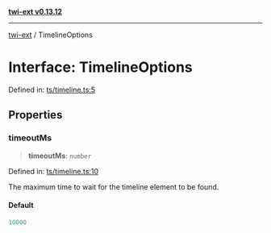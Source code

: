 [**twi-ext v0.13.12**](../README.md)

***

[twi-ext](../README.md) / TimelineOptions

# Interface: TimelineOptions

Defined in: [ts/timeline.ts:5](https://github.com/Robot-Inventor/twi-ext/blob/8b545e372d37d3bd8a9a60b4daddf6602af884b4/src/ts/timeline.ts#L5)

## Properties

### timeoutMs

> **timeoutMs**: `number`

Defined in: [ts/timeline.ts:10](https://github.com/Robot-Inventor/twi-ext/blob/8b545e372d37d3bd8a9a60b4daddf6602af884b4/src/ts/timeline.ts#L10)

The maximum time to wait for the timeline element to be found.

#### Default

```ts
10000
```
